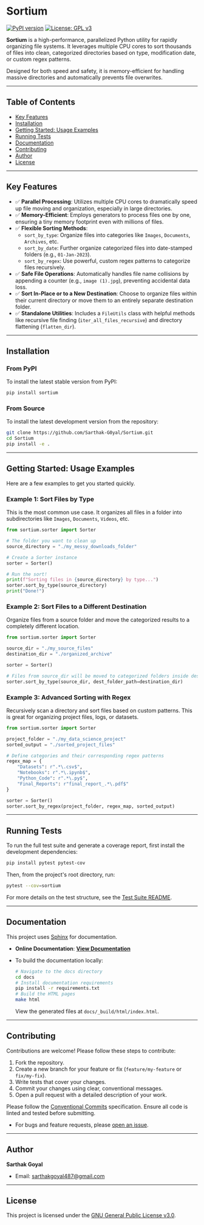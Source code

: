 # Sortium

[![PyPI version](https://badge.fury.io/py/sortium.svg?cache-bust=1)](https://badge.fury.io/py/sortium)
[![License: GPL v3](https://img.shields.io/badge/License-GPLv3-blue.svg)](https://www.gnu.org/licenses/gpl-3.0)

**Sortium** is a high-performance, parallelized Python utility for rapidly organizing file systems. It leverages multiple CPU cores to sort thousands of files into clean, categorized directories based on type, modification date, or custom regex patterns.

Designed for both speed and safety, it is memory-efficient for handling massive directories and automatically prevents file overwrites.

---

## Table of Contents

- [Key Features](#key-features)
- [Installation](#installation)
- [Getting Started: Usage Examples](#getting-started-usage-examples)
- [Running Tests](#running-tests)
- [Documentation](#documentation)
- [Contributing](#contributing)
- [Author](#author)
- [License](#license)

---

## Key Features

- ✅ **Parallel Processing**: Utilizes multiple CPU cores to dramatically speed up file moving and organization, especially in large directories.
- ✅ **Memory-Efficient**: Employs generators to process files one by one, ensuring a tiny memory footprint even with millions of files.
- ✅ **Flexible Sorting Methods**:
  - `sort_by_type`: Organize files into categories like `Images`, `Documents`, `Archives`, etc.
  - `sort_by_date`: Further organize categorized files into date-stamped folders (e.g., `01-Jan-2023`).
  - `sort_by_regex`: Use powerful, custom regex patterns to categorize files recursively.
- ✅ **Safe File Operations**: Automatically handles file name collisions by appending a counter (e.g., `image (1).jpg`), preventing accidental data loss.
- ✅ **Sort In-Place or to a New Destination**: Choose to organize files within their current directory or move them to an entirely separate destination folder.
- ✅ **Standalone Utilities**: Includes a `FileUtils` class with helpful methods like recursive file finding (`iter_all_files_recursive`) and directory flattening (`flatten_dir`).

---

## Installation

### From PyPI

To install the latest stable version from PyPI:

```bash
pip install sortium
```

### From Source

To install the latest development version from the repository:

```bash
git clone https://github.com/Sarthak-G0yal/Sortium.git
cd Sortium
pip install -e .
```

---

## Getting Started: Usage Examples

Here are a few examples to get you started quickly.

### Example 1: Sort Files by Type

This is the most common use case. It organizes all files in a folder into subdirectories like `Images`, `Documents`, `Videos`, etc.

```python
from sortium.sorter import Sorter

# The folder you want to clean up
source_directory = "./my_messy_downloads_folder"

# Create a Sorter instance
sorter = Sorter()

# Run the sort!
print(f"Sorting files in {source_directory} by type...")
sorter.sort_by_type(source_directory)
print("Done!")
```

### Example 2: Sort Files to a Different Destination

Organize files from a source folder and move the categorized results to a completely different location.

```python
from sortium.sorter import Sorter

source_dir = "./my_source_files"
destination_dir = "./organized_archive"

sorter = Sorter()

# Files from source_dir will be moved to categorized folders inside destination_dir
sorter.sort_by_type(source_dir, dest_folder_path=destination_dir)
```

### Example 3: Advanced Sorting with Regex

Recursively scan a directory and sort files based on custom patterns. This is great for organizing project files, logs, or datasets.

```python
from sortium.sorter import Sorter

project_folder = "./my_data_science_project"
sorted_output = "./sorted_project_files"

# Define categories and their corresponding regex patterns
regex_map = {
    "Datasets": r".*\.csv$",
    "Notebooks": r".*\.ipynb$",
    "Python_Code": r".*\.py$",
    "Final_Reports": r"final_report_.*\.pdf$"
}

sorter = Sorter()
sorter.sort_by_regex(project_folder, regex_map, sorted_output)
```

---

## Running Tests

To run the full test suite and generate a coverage report, first install the development dependencies:

```bash
pip install pytest pytest-cov
```

Then, from the project's root directory, run:

```bash
pytest --cov=sortium
```

For more details on the test structure, see the [Test Suite README](./src/tests/README.md).

---

## Documentation

This project uses [Sphinx](https://www.sphinx-doc.org/) for documentation.

- **Online Documentation**: [**View Documentation**](https://sarthak-g0yal.github.io/Sortium)

- To build the documentation locally:
  ```bash
  # Navigate to the docs directory
  cd docs
  # Install documentation requirements
  pip install -r requirements.txt
  # Build the HTML pages
  make html
  ```
  View the generated files at `docs/_build/html/index.html`.

---

## Contributing

Contributions are welcome! Please follow these steps to contribute:

1.  Fork the repository.
2.  Create a new branch for your feature or fix (`feature/my-feature` or `fix/my-fix`).
3.  Write tests that cover your changes.
4.  Commit your changes using clear, conventional messages.
5.  Open a pull request with a detailed description of your work.

Please follow the [Conventional Commits](https://www.conventionalcommits.org/) specification. Ensure all code is linted and tested before submitting.

- For bugs and feature requests, please [open an issue](https://github.com/Sarthak-G0yal/Sortium/issues).

---

## Author

**Sarthak Goyal**

- Email: [sarthakgoyal487@gmail.com](mailto:sarthakgoyal487@gmail.com)

---

## License

This project is licensed under the [GNU General Public License v3.0](LICENSE).
